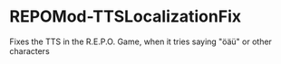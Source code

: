 # REPOMod-TTSLocalizationFix
Fixes the TTS in the R.E.P.O. Game, when it tries saying "öäü" or other characters
